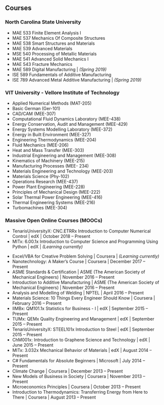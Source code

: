 <!---
No Title
-->

## Courses

### North Carolina State University 

* MAE 533 Finite Element Analysis I
* MAE 537 Mechanics Of Composite Structures
* MAE 538 Smart Structures and Materials
* MAE 539 Advanced Materials
* MSE 540 Processing of Metallic Materials
* MAE 541 Advanced Solid Mechanics I
* MAE 543 Fracture Mechanics
* MAE 589 Digital Manufacturing
| *(Spring 2019)*
* ISE 589 Fundamentals of Additive Manufacturing
* ISE 789 Advanced Metal Additive Manufacturing 
| *(Spring 2019)*

### VIT University - Vellore Institute of Technology

* Applied Numerical Methods (MAT-205)
* Basic German (Ger-101)
* CAD/CAM (MEE-307)
* Computational Fluid Dynamics Laboratory (MEE-438)
* Energy Conservation, Audit and Management (MEE-429)
* Energy Systems Modelling Laboratory (MEE-372)
* Energy in Built Environment (MEE-327)
* Engineering Thermodynamics (MEE-204)
* Fluid Mechanics (MEE-206)
* Heat and Mass Transfer (MEE-303)
* Industrial Engineering and Management (MEE-308)
* Kinematics of Machinery (MEE-215)
* Manufacturing Processes (MEE- 234)
* Materials Engineering and Technology (MEE-203)
* Materials Science (Phy-102)
* Operations Research (MEE-437)
* Power Plant Engineering (MEE-228)
* Principles of Mechanical Design (MEE-222)
* Solar Thermal Power Engineering (MEE-416)
* Thermal Engineering Systems (MEE-216)
* Turbomachines (MEE-304)

### Massive Open Online Courses (MOOCs)

* TenarisUniversityX: CNC.ETRRx Introduction to Computer Numerical Control
| edX
| October 2018 – Present
* MITx: 6.00.1x Introduction to Computer Science and Programming Using Python
| edX
| *(Learning currently)*
<!---Introduction to Programming with MATLAB| Coursera|(Learning currently)-->
* Excel/VBA for Creative Problem Solving
| Coursera
| *(Learning currently)*
* Nanotechnology: A Maker’s Course
| Coursera
| December 2017 – Present
* ASME Standards & Certification 
| ASME (The American Society of Mechanical Engineers)
| November 2016 – Present
* Introduction to Additive Manufacturing 
| ASME (The American Society of Mechanical Engineers) 
| November 2016 – Present
* Analysis and Modelling of Welding 
| NPTEL 
| April 2016 – Present
* Materials Science: 10 Things Every Engineer Should Know 
| Coursera
| February 2016 – Present
* IIMBx: QM101.1x Statistics for Business - I 
| edX 
| September 2015 – Present
* TUMx: QEMx Quality Engineering and Management 
| edX 
| September 2015 – Present
* TenarisUniversityX: STEEL101x Introduction to Steel 
| edX 
| September 2015 – Present
* ChM001x: Introduction to Graphene Science and Technology 
| edX 
| June 2015 – Present
* MITx: 3.032x Mechanical Behavior of Materials 
| edX 
| August 2014 – Present
* C# Fundamentals for Absolute Beginners 
| Microsoft 
| July 2014 – Present
* Climate Change 
| Coursera 
| December 2013 – Present
* New Models of Business in Society 
| Coursera 
| November 2013 – Present
* Microeconomics Principles 
| Coursera 
| October 2013 – Present
* Introduction to Thermodynamics: Transferring Energy from Here to There 
| Coursera 
| August 2013 – Present
